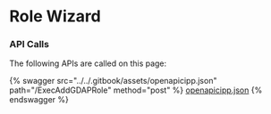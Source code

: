 # Role Wizard

### API Calls

The following APIs are called on this page:



{% swagger src="../../.gitbook/assets/openapicipp.json" path="/ExecAddGDAPRole" method="post" %}
[openapicipp.json](../../.gitbook/assets/openapicipp.json)
{% endswagger %}

